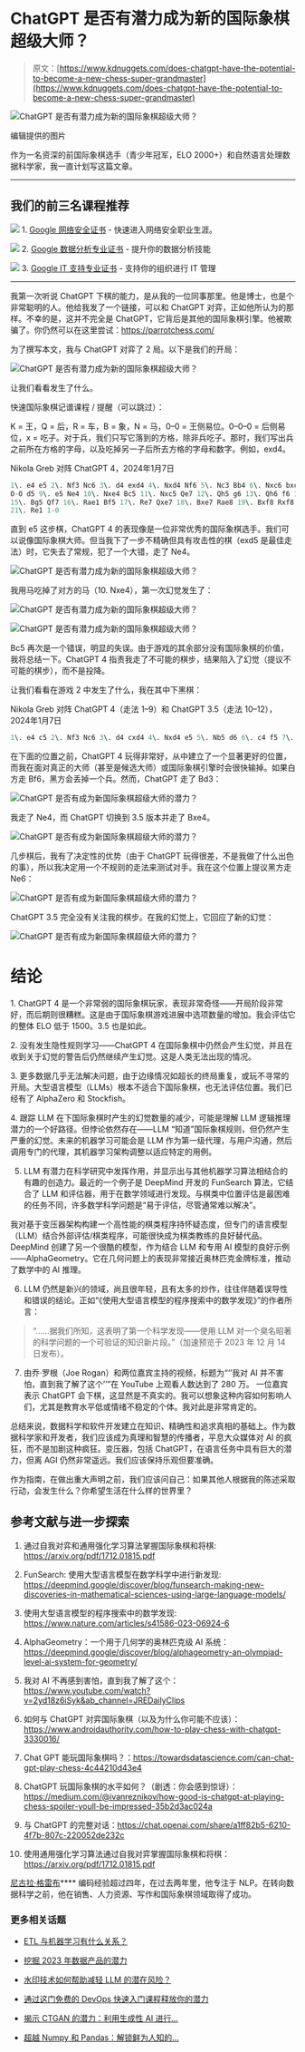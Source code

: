 # ChatGPT 是否有潜力成为新的国际象棋超级大师？

> 原文：[https://www.kdnuggets.com/does-chatgpt-have-the-potential-to-become-a-new-chess-super-grandmaster](https://www.kdnuggets.com/does-chatgpt-have-the-potential-to-become-a-new-chess-super-grandmaster)

![ChatGPT 是否有潜力成为新的国际象棋超级大师？](../Images/1f8444fcb90abcac71fca7a2190c876d.png)

编辑提供的图片

作为一名资深的前国际象棋选手（青少年冠军，ELO 2000+）和自然语言处理数据科学家，我一直计划写这篇文章。

* * *

## 我们的前三名课程推荐

![](../Images/0244c01ba9267c002ef39d4907e0b8fb.png) 1\. [Google 网络安全证书](https://www.kdnuggets.com/google-cybersecurity) - 快速进入网络安全职业生涯。

![](../Images/e225c49c3c91745821c8c0368bf04711.png) 2\. [Google 数据分析专业证书](https://www.kdnuggets.com/google-data-analytics) - 提升你的数据分析技能

![](../Images/0244c01ba9267c002ef39d4907e0b8fb.png) 3\. [Google IT 支持专业证书](https://www.kdnuggets.com/google-itsupport) - 支持你的组织进行 IT 管理

* * *

我第一次听说 ChatGPT 下棋的能力，是从我的一位同事那里。他是博士，也是个非常聪明的人。他给我发了一个链接，可以和 ChatGPT 对弈，正如他所认为的那样。不幸的是，这并不完全是 ChatGPT，它背后是其他的国际象棋引擎。他被欺骗了。你仍然可以在这里尝试：https://parrotchess.com/

为了撰写本文，我与 ChatGPT 对弈了 2 局。以下是我们的开局：

![ChatGPT 是否有潜力成为新的国际象棋超级大师？](../Images/37647c54692ea266a2b103bbc11e5f19.png)

让我们看看发生了什么。

快速国际象棋记谱课程 / 提醒（可以跳过）：

K = 王，Q = 后，R = 车，B = 象，N = 马，0–0 = 王侧易位。0–0–0 = 后侧易位，x = 吃子。对于兵，我们只写它落到的方格，除非兵吃子。那时，我们写出兵之前所在方格的字母，以及吃掉另一子后所去方格的字母和数字。例如，exd4。

Nikola Greb 对阵 ChatGPT 4，2024年1月7日

```py
1\. e4 e5 2\. Nf3 Nc6 3\. d4 exd4 4\. Nxd4 Nf6 5\. Nc3 Bb4 6\. Nxc6 bxc6 7\. Bd3 O-O 8.
O-O d5 9\. e5 Ne4 10\. Nxe4 Bc5 11\. Nxc5 Qe7 12\. Qh5 g6 13\. Qh6 f6 14\. exf6 Qxf6
15\. Bg5 Qf7 16\. Rae1 Bf5 17\. Re7 Qxe7 18\. Bxe7 Rae8 19\. Bxf8 Rxf8 20\. Bxf5 Rf7
21\. Re1 1-0
```

直到 e5 这步棋，ChatGPT 4 的表现像是一位非常优秀的国际象棋选手。我们可以说像国际象棋大师。但当我下了一步不精确但具有攻击性的棋（exd5 是最佳走法）时，它失去了常规，犯了一个大错，走了 Ne4。

![ChatGPT 是否有潜力成为新的国际象棋超级大师？](../Images/14b67b35d6cbd9fe1d48d1b77fc83086.png)

我用马吃掉了对方的马（10\. Nxe4），第一次幻觉发生了：

![ChatGPT 是否有潜力成为新的国际象棋超级大师？](../Images/1bae8ae5e01288f9edde8639fd9e554c.png)

![ChatGPT 是否有潜力成为新的国际象棋超级大师？](../Images/895ab0f40f6b4cd9bfb0860778b78d2d.png)

Bc5 再次是一个错误，明显的失误。由于游戏的其余部分没有国际象棋的价值，我将总结一下。ChatGPT 4 指责我走了不可能的棋步，结果陷入了幻觉（提议不可能的棋步），而不是投降。

让我们看看在游戏 2 中发生了什么，我在其中下黑棋：

Nikola Greb 对阵 ChatGPT 4（走法 1–9）和 ChatGPT 3.5（走法 10–12），2024年1月7日

```py
1\. e4 c5 2\. Nf3 Nc6 3\. d4 cxd4 4\. Nxd4 e5 5\. Nb5 d6 6\. c4 f5 7\. N1c3 Nf6 8\. Bg5 Be7 9\. Bd3 Nxe4 10\. Bxe4 fxe4 11\. Nxe4 Bxg5 12\. Nec3 0–1
```

在下面的位置之前，ChatGPT 4 玩得非常好，从中建立了一个显著更好的位置，而我在面对真正的大师（甚至是候选大师）或国际象棋引擎时会很快输掉。如果白方走 Bf6，黑方会丢掉一个兵。然而，ChatGPT 走了 Bd3：

![ChatGPT 是否有成为新国际象棋超级大师的潜力？](../Images/6d76c32e06fa03fdd0f1bb899329151b.png)

我走了 Ne4，而 ChatGPT 切换到 3.5 版本并走了 Bxe4。

![ChatGPT 是否有成为新国际象棋超级大师的潜力？](../Images/ee6f2e926854d1f4955ce8d8d0cb7e0d.png)

几步棋后，我有了决定性的优势（由于 ChatGPT 玩得很差，不是我做了什么出色的事），所以我决定用一个不规则的走法来测试对手。我在这个位置上提议黑方走 Ne6：

![ChatGPT 是否有成为新国际象棋超级大师的潜力？](../Images/84d6488ffbe6d56acca77b689ffd9743.png)

ChatGPT 3.5 完全没有关注我的棋步。在我的幻觉上，它回应了新的幻觉：

![ChatGPT 是否有成为新国际象棋超级大师的潜力？](../Images/e6277cb4dd406f135867edaaf32bb8d5.png)

# 结论

1\. ChatGPT 4 是一个非常弱的国际象棋玩家，表现非常奇怪——开局阶段非常好，而后期则很糟糕。这是由于国际象棋游戏进展中选项数量的增加。我会评估它的整体 ELO 低于 1500。3.5 也是如此。

2\. 没有发生隐性规则学习——ChatGPT 4 在国际象棋中仍然会产生幻觉，并且在收到关于幻觉的警告后仍然继续产生幻觉。这是人类无法出现的情况。

3\. 更多数据几乎无法解决问题，由于边缘情况如超长的终局重复，或玩不寻常的开局。大型语言模型（LLMs）根本不适合下国际象棋，也无法评估位置。我们已经有了 AlphaZero 和 Stockfish。

4\. 跟踪 LLM 在下国际象棋时产生的幻觉数量的减少，可能是理解 LLM 逻辑推理潜力的一个好路径。但悖论依然存在——LLM “知道”国际象棋规则，但仍然产生严重的幻觉。未来的机器学习可能会是 LLM 作为第一级代理，与用户沟通，然后调用专门的代理，其机器学习架构调整以适应特定的用例。

5. LLM 有潜力在科学研究中发挥作用，并显示出与其他机器学习算法相结合的有趣的创造力。最近的一个例子是 DeepMind 开发的 FunSearch 算法，它结合了 LLM 和评估器，用于在数学领域进行发现。与棋类中位置评估是最困难的任务不同，许多数学科学问题是“易于评估，尽管通常难以解决”。

我对基于变压器架构构建一个高性能的棋类程序持怀疑态度，但专门的语言模型（LLM）结合外部评估/棋类程序，可能很快成为棋类教练的良好替代品。DeepMind 创建了另一个很酷的模型，作为结合 LLM 和专用 AI 模型的良好示例——AlphaGeometry。它在几何问题上的表现非常接近奥林匹克金牌标准，推动了数学中的 AI 推理。

6. LLM 仍然是新兴的领域，尚且很年轻，且有太多的炒作，往往伴随着误导性和错误的结论。正如“《使用大型语言模型的程序搜索中的数学发现》”的作者所言：

> “……据我们所知，这表明了第一个科学发现——使用 LLM 对一个臭名昭著的科学问题的一个可验证的知识新片段。”（加速预览于 2023 年 12 月 14 日发布）。

7. 由乔·罗根（Joe Rogan）和两位嘉宾主持的视频，标题为“‘’我对 AI 并不害怕，直到我了解了这个’’”在 YouTube 上观看人数达到了 280 万。 一位嘉宾表示 ChatGPT 会下棋，这显然是不真实的。我可以想象这种内容如何影响人们，尤其是教育水平低或情绪不稳定的个体。我对此是非常肯定的。

总结来说，数据科学和软件开发建立在知识、精确性和追求真相的基础上。作为数据科学家和开发者，我们应该成为真理和智慧的传播者，平息大众媒体对 AI 的疯狂，而不是加剧这种疯狂。变压器，包括 ChatGPT，在语言任务中具有巨大的潜力，但离 AGI 仍然非常遥远。我们应该保持乐观但要准确。

作为指南，在做出重大声明之前，我们应该问自己：如果其他人根据我的陈述采取行动，会发生什么？你希望生活在什么样的世界里？

## 参考文献与进一步探索

1.  通过自我对弈和通用强化学习算法掌握国际象棋和将棋: https://arxiv.org/pdf/1712.01815.pdf

1.  FunSearch: 使用大型语言模型在数学科学中进行新发现: https://deepmind.google/discover/blog/funsearch-making-new-discoveries-in-mathematical-sciences-using-large-language-models/

1.  使用大型语言模型的程序搜索中的数学发现: https://www.nature.com/articles/s41586-023-06924-6

1.  AlphaGeometry：一个用于几何学的奥林匹克级 AI 系统：https://deepmind.google/discover/blog/alphageometry-an-olympiad-level-ai-system-for-geometry/

1.  我对 AI 不再感到害怕，直到我了解了这个：https://www.youtube.com/watch?v=2yd18z6iSyk&ab_channel=JREDailyClips

1.  如何与 ChatGPT 对弈国际象棋（以及为什么你可能不应该）：https://www.androidauthority.com/how-to-play-chess-with-chatgpt-3330016/

1.  Chat GPT 能玩国际象棋吗？：https://towardsdatascience.com/can-chat-gpt-play-chess-4c44210d43e4

1.  ChatGPT 玩国际象棋的水平如何？（剧透：你会感到惊讶）：https://medium.com/@ivanreznikov/how-good-is-chatgpt-at-playing-chess-spoiler-youll-be-impressed-35b2d3ac024a

1.  与 ChatGPT 的完整对话：https://chat.openai.com/share/a1ff82b5-6210-4f7b-807c-220052de232c

1.  使用通用强化学习算法通过自我对弈掌握国际象棋和将棋：https://arxiv.org/pdf/1712.01815.pdf

**[](https://www.linkedin.com/in/ngreb/)**[尼古拉·格雷布](https://www.linkedin.com/in/ngreb/)**** 编码经验超过四年，在过去两年里，他专注于 NLP。在转向数据科学之前，他在销售、人力资源、写作和国际象棋领域取得了成功。

### 更多相关话题

+   [ETL 与机器学习有什么关系？](https://www.kdnuggets.com/2022/08/etl-machine-learning.html)

+   [挖掘 2023 年数据产品的潜力](https://www.kdnuggets.com/2023/01/tapping-potential-data-products-2023.html)

+   [水印技术如何帮助减轻 LLM 的潜在风险？](https://www.kdnuggets.com/2023/03/watermarking-help-mitigate-potential-risks-llms.html)

+   [通过这门免费的 DevOps 快速入门课程释放你的潜力](https://www.kdnuggets.com/2023/03/corise-unlock-potential-with-this-free-devops-crash-course.html)

+   [揭示 CTGAN 的潜力：利用生成性 AI 进行…](https://www.kdnuggets.com/2023/04/unveiling-potential-ctgan-harnessing-generative-ai-synthetic-data.html)

+   [超越 Numpy 和 Pandas：解锁鲜为人知的…](https://www.kdnuggets.com/2023/08/beyond-numpy-pandas-unlocking-potential-lesserknown-python-libraries.html)
